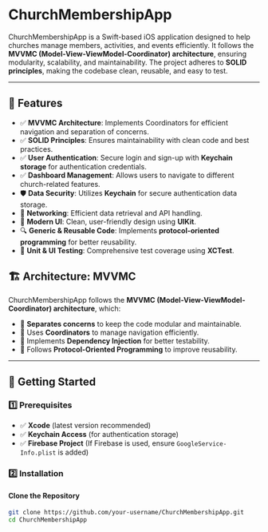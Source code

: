 # ChurchMembershipApp

ChurchMembershipApp is a Swift-based iOS application designed to help churches manage members, activities, and events efficiently. It follows the **MVVMC (Model-View-ViewModel-Coordinator) architecture**, ensuring modularity, scalability, and maintainability. The project adheres to **SOLID principles**, making the codebase clean, reusable, and easy to test.

---

## 📌 Features
- ✅ **MVVMC Architecture**: Implements Coordinators for efficient navigation and separation of concerns.
- ✅ **SOLID Principles**: Ensures maintainability with clean code and best practices.
- ✅ **User Authentication**: Secure login and sign-up with **Keychain storage** for authentication credentials.
- ✅ **Dashboard Management**: Allows users to navigate to different church-related features.
- 🛡 **Data Security**: Utilizes **Keychain** for secure authentication data storage.
- 📡 **Networking**: Efficient data retrieval and API handling.
- 📱 **Modern UI**: Clean, user-friendly design using **UIKit**.
- 🔍 **Generic & Reusable Code**: Implements **protocol-oriented programming** for better reusability.
- 🧪 **Unit & UI Testing**: Comprehensive test coverage using **XCTest**.

## 🏗 **Architecture: MVVMC**
ChurchMembershipApp follows the **MVVMC (Model-View-ViewModel-Coordinator) architecture**, which:
- 📌 **Separates concerns** to keep the code modular and maintainable.
- 📌 Uses **Coordinators** to manage navigation efficiently.
- 📌 Implements **Dependency Injection** for better testability.
- 📌 Follows **Protocol-Oriented Programming** to improve reusability.
---

## 🚀 **Getting Started**

### 1️⃣ **Prerequisites**
- ✅ **Xcode** (latest version recommended)
- ✅ **Keychain Access** (for authentication storage)
- ✅ **Firebase Project** (If Firebase is used, ensure `GoogleService-Info.plist` is added)

### 2️⃣ **Installation**
#### **Clone the Repository**
```sh
git clone https://github.com/your-username/ChurchMembershipApp.git
cd ChurchMembershipApp
